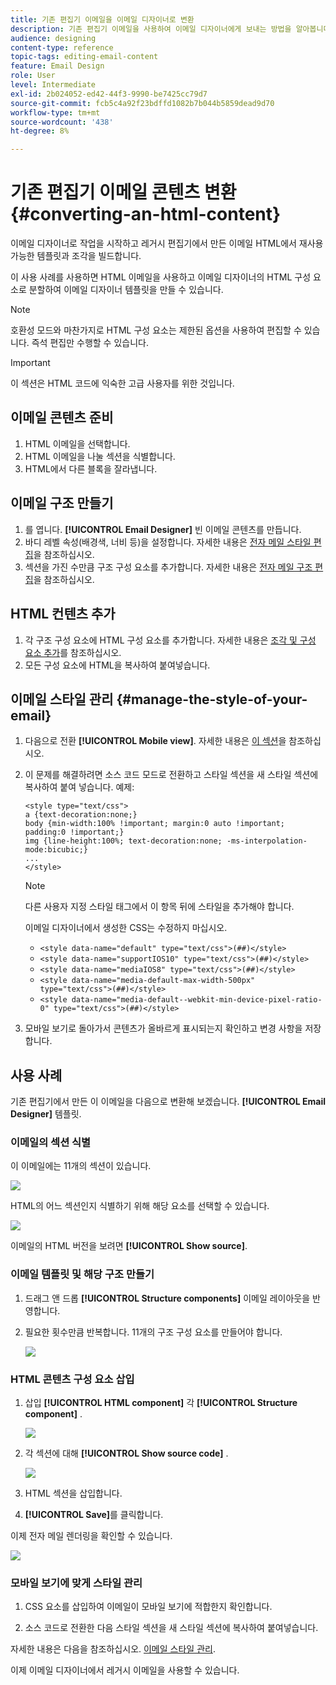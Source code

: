 ```yaml
---
title: 기존 편집기 이메일을 이메일 디자이너로 변환
description: 기존 편집기 이메일을 사용하여 이메일 디자이너에게 보내는 방법을 알아봅니다.
audience: designing
content-type: reference
topic-tags: editing-email-content
feature: Email Design
role: User
level: Intermediate
exl-id: 2b024052-ed42-44f3-9990-be7425cc79d7
source-git-commit: fcb5c4a92f23bdffd1082b7b044b5859dead9d70
workflow-type: tm+mt
source-wordcount: '438'
ht-degree: 8%

---
```


# 기존 편집기 이메일 콘텐츠 변환 {#converting-an-html-content}

이메일 디자이너로 작업을 시작하고 레거시 편집기에서 만든 이메일 HTML에서 재사용 가능한 템플릿과 조각을 빌드합니다.

이 사용 사례를 사용하면 HTML 이메일을 사용하고 이메일 디자이너의 HTML 구성 요소로 분할하여 이메일 디자이너 템플릿을 만들 수 있습니다.

>[!NOTE]
>
>호환성 모드와 마찬가지로 HTML 구성 요소는 제한된 옵션을 사용하여 편집할 수 있습니다. 즉석 편집만 수행할 수 있습니다.

>[!IMPORTANT]
>
>이 섹션은 HTML 코드에 익숙한 고급 사용자를 위한 것입니다.

## 이메일 콘텐츠 준비

1. HTML 이메일을 선택합니다.
1. HTML 이메일을 나눌 섹션을 식별합니다.
1. HTML에서 다른 블록을 잘라냅니다.

## 이메일 구조 만들기

1. 를 엽니다. **[!UICONTROL Email Designer]**  빈 이메일 콘텐츠를 만듭니다.
1. 바디 레벨 속성(배경색, 너비 등)을 설정합니다. 자세한 내용은 [전자 메일 스타일 편집](../../designing/using/styles.md)을 참조하십시오.
1. 섹션을 가진 수만큼 구조 구성 요소를 추가합니다. 자세한 내용은 [전자 메일 구조 편집](../../designing/using/designing-from-scratch.md#defining-the-email-structure)을 참조하십시오.

## HTML 컨텐츠 추가

1. 각 구조 구성 요소에 HTML 구성 요소를 추가합니다. 자세한 내용은 [조각 및 구성 요소 추가](../../designing/using/designing-from-scratch.md#defining-the-email-structure)를 참조하십시오.
1. 모든 구성 요소에 HTML을 복사하여 붙여넣습니다.

## 이메일 스타일 관리 {#manage-the-style-of-your-email}

1. 다음으로 전환 **[!UICONTROL Mobile view]**. 자세한 내용은 [이 섹션](../../designing/using/plain-text-html-modes.md#switching-to-mobile-view)을 참조하십시오.

1. 이 문제를 해결하려면 소스 코드 모드로 전환하고 스타일 섹션을 새 스타일 섹션에 복사하여 붙여 넣습니다. 예제:

   ```
   <style type="text/css">
   a {text-decoration:none;}
   body {min-width:100% !important; margin:0 auto !important; padding:0 !important;}
   img {line-height:100%; text-decoration:none; -ms-interpolation-mode:bicubic;}
   ...
   </style>
   ```

   >[!NOTE]
   >
   >다른 사용자 지정 스타일 태그에서 이 항목 뒤에 스타일을 추가해야 합니다.
   >
   >이메일 디자이너에서 생성한 CSS는 수정하지 마십시오.
   >
   >* `<style data-name="default" type="text/css">(##)</style>`
   >* `<style data-name="supportIOS10" type="text/css">(##)</style>`
   >* `<style data-name="mediaIOS8" type="text/css">(##)</style>`
   >* `<style data-name="media-default-max-width-500px" type="text/css">(##)</style>`
   >* `<style data-name="media-default--webkit-min-device-pixel-ratio-0" type="text/css">(##)</style>`

1. 모바일 보기로 돌아가서 콘텐츠가 올바르게 표시되는지 확인하고 변경 사항을 저장합니다.

## 사용 사례

기존 편집기에서 만든 이 이메일을 다음으로 변환해 보겠습니다. **[!UICONTROL Email Designer]** 템플릿.

### 이메일의 섹션 식별

이 이메일에는 11개의 섹션이 있습니다.

![](assets/html-dce-view-mail.png)

HTML의 어느 섹션인지 식별하기 위해 해당 요소를 선택할 수 있습니다.

![](assets/breadcrumbs.png)

이메일의 HTML 버전을 보려면 **[!UICONTROL Show source]**.

### 이메일 템플릿 및 해당 구조 만들기

1. 드래그 앤 드롭 **[!UICONTROL Structure components]**  이메일 레이아웃을 반영합니다.

1. 필요한 횟수만큼 반복합니다. 11개의 구조 구성 요소를 만들어야 합니다.

   ![](assets/structure-components-migration.png)

### HTML 콘텐츠 구성 요소 삽입

1. 삽입 **[!UICONTROL HTML component]**  각 **[!UICONTROL Structure component]** .

   ![](assets/html-components.png)

1. 각 섹션에 대해 **[!UICONTROL Show source code]** .

   ![](assets/show-source-code.png)

1. HTML 섹션을 삽입합니다.

1. **[!UICONTROL Save]**&#x200B;를 클릭합니다.

이제 전자 메일 렌더링을 확인할 수 있습니다.

![](assets/migrated-email-result.png)

### 모바일 보기에 맞게 스타일 관리

1. CSS 요소를 삽입하여 이메일이 모바일 보기에 적합한지 확인합니다.

1. 소스 코드로 전환한 다음 스타일 섹션을 새 스타일 섹션에 복사하여 붙여넣습니다.

자세한 내용은 다음을 참조하십시오. [이메일 스타일 관리](#manage-the-style-of-your-email).

이제 이메일 디자이너에서 레거시 이메일을 사용할 수 있습니다.

